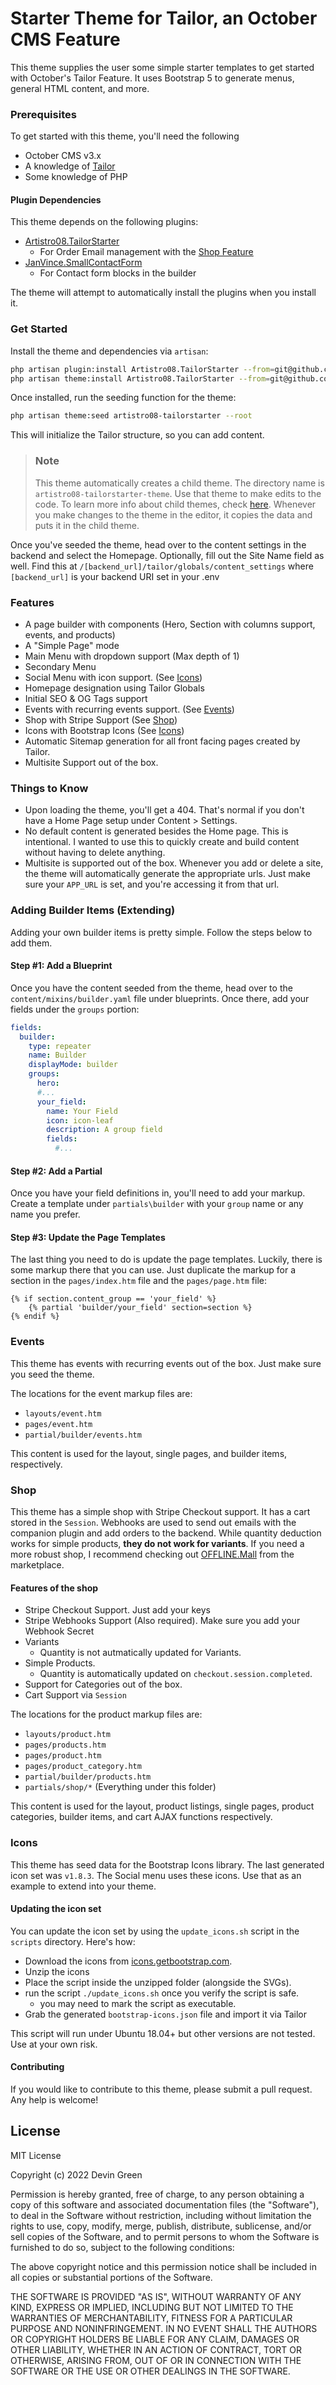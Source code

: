 # Starter Theme for Tailor, an October CMS Feature
This theme supplies the user some simple starter templates to get started with October's Tailor Feature. It uses Bootstrap 5 to generate menus, general HTML content, and more.

### Prerequisites
To get started with this theme, you'll need the following
- October CMS v3.x
- A knowledge of [Tailor](https://docs.octobercms.com/3.x/tailor/introduction.html)
- Some knowledge of PHP

#### Plugin Dependencies
This theme depends on the following plugins:
- [Artistro08.TailorStarter](https://github.com/artistro08/tailor-starter-plugin) 
  - For Order Email management with the [Shop Feature](#shop)
- [JanVince.SmallContactForm](https://github.com/jan-vince/smallcontactform)
  - For Contact form blocks in the builder

The theme will attempt to automatically install the plugins when you install it. 

### Get Started
Install the theme and dependencies via `artisan`:
```bash
php artisan plugin:install Artistro08.TailorStarter --from=git@github.com:artistro08/tailor-starter-plugin.git
php artisan theme:install Artistro08.TailorStarter --from=git@github.com:artistro08/tailor-starter.git
```

Once installed, run the seeding function for the theme:

```bash
php artisan theme:seed artistro08-tailorstarter --root
```

This will initialize the Tailor structure, so you can add content.

> ### Note
> This theme automatically creates a child theme. The directory name is `artistro08-tailorstarter-theme`. Use that theme to make edits to the code.
> To learn more info about child themes, check [here](https://docs.octobercms.com/3.x/cms/themes/child-themes.html).
> Whenever you make changes to the theme in the editor, it copies the data and puts it in the child theme. 

Once you've seeded the theme, head over to the content settings in the backend and select the Homepage. Optionally, fill out the Site Name field as well. Find this at `/[backend_url]/tailor/globals/content_settings` where `[backend_url]` is your backend URI set in your .env

### Features
- A page builder with components (Hero, Section with columns support, events, and products)
- A "Simple Page" mode
- Main Menu with dropdown support (Max depth of 1)
- Secondary Menu 
- Social Menu with icon support. (See [Icons](#icons))
- Homepage designation using Tailor Globals
- Initial SEO & OG Tags support
- Events with recurring events support. (See [Events](#events))
- Shop with Stripe Support (See [Shop](#events))
- Icons with Bootstrap Icons (See [Icons](#icons))
- Automatic Sitemap generation for all front facing pages created by Tailor.
- Multisite Support out of the box.

### Things to Know
- Upon loading the theme, you'll get a 404. That's normal if you don't have a Home Page setup under Content > Settings.
- No default content is generated besides the Home page. This is intentional. I wanted to use this to quickly create and build content without having to delete anything. 
- Multisite is supported out of the box. Whenever you add or delete a site, the theme will automatically generate the appropriate urls. Just make sure your `APP_URL` is set, and you're accessing it from that url.  

### Adding Builder Items (Extending)
Adding your own builder items is pretty simple. Follow the steps below to add them.

#### Step #1: Add a Blueprint
Once you have the content seeded from the theme, head over to the `content/mixins/builder.yaml` file under blueprints. Once there, add your fields under the `groups` portion:

```yaml
fields:
  builder:
    type: repeater
    name: Builder
    displayMode: builder
    groups:
      hero: 
      #...
      your_field:
        name: Your Field
        icon: icon-leaf
        description: A group field
        fields:
          #...
```
#### Step #2: Add a Partial
Once you have your field definitions in, you'll need to add your markup. Create a template under `partials\builder` with your `group` name or any name you prefer. 

#### Step #3: Update the Page Templates
The last thing you need to do is update the page templates. Luckily, there is some markup there that you can use. Just duplicate the markup for a section in the `pages/index.htm` file and the `pages/page.htm` file:
```twig
{% if section.content_group == 'your_field' %}
    {% partial 'builder/your_field' section=section %}
{% endif %}
```

### Events
This theme has events with recurring events out of the box. Just make sure you seed the theme.

The locations for the event markup files are:
- `layouts/event.htm`
- `pages/event.htm`
- `partial/builder/events.htm`

This content is used for the layout, single pages, and builder items, respectively.


### Shop
This theme has a simple shop with Stripe Checkout support. It has a cart stored in the `Session`. Webhooks are used to send out emails with the companion plugin and add orders to the backend. While quantity deduction works for simple products, **they do not work for variants**.
If you need a more robust shop, I recommend checking out [OFFLINE.Mall](https://octobercms.com/plugin/offline-mall) from the marketplace.

#### Features of the shop
- Stripe Checkout Support. Just add your keys
- Stripe Webhooks Support (Also required). Make sure you add your Webhook Secret
- Variants
  - Quantity is not autmatically updated for Variants.
- Simple Products.
  - Quantity is automatically updated on `checkout.session.completed`.
- Support for Categories out of the box. 
- Cart Support via `Session`

The locations for the product markup files are:
- `layouts/product.htm`
- `pages/products.htm`
- `pages/product.htm`
- `pages/product_category.htm`
- `partial/builder/products.htm`
- `partials/shop/*` (Everything under this folder)

This content is used for the layout, product listings, single pages, product categories, builder items, and cart AJAX functions respectively.

### Icons
This theme has seed data for the Bootstrap Icons library. The last generated icon set was `v1.8.3`. The Social menu uses these icons. Use that as an example to extend into your theme.

#### Updating the icon set
You can update the icon set by using the `update_icons.sh` script in the `scripts` directory. Here's how:
- Download the icons from [icons.getbootstrap.com](https://icons.getbootstrap.com).
- Unzip the icons
- Place the script inside the unzipped folder (alongside the SVGs).
- run the script `./update_icons.sh` once you verify the script is safe.
  - you may need to mark the script as executable. 
- Grab the generated `bootstrap-icons.json` file and import it via Tailor

This script will run under Ubuntu 18.04+ but other versions are not tested. Use at your own risk.

#### Contributing
If you would like to contribute to this theme, please submit a pull request. Any help is welcome!

## License 

MIT License

Copyright (c) 2022 Devin Green

Permission is hereby granted, free of charge, to any person obtaining a copy
of this software and associated documentation files (the "Software"), to deal
in the Software without restriction, including without limitation the rights
to use, copy, modify, merge, publish, distribute, sublicense, and/or sell
copies of the Software, and to permit persons to whom the Software is
furnished to do so, subject to the following conditions:

The above copyright notice and this permission notice shall be included in all
copies or substantial portions of the Software.

THE SOFTWARE IS PROVIDED "AS IS", WITHOUT WARRANTY OF ANY KIND, EXPRESS OR
IMPLIED, INCLUDING BUT NOT LIMITED TO THE WARRANTIES OF MERCHANTABILITY,
FITNESS FOR A PARTICULAR PURPOSE AND NONINFRINGEMENT. IN NO EVENT SHALL THE
AUTHORS OR COPYRIGHT HOLDERS BE LIABLE FOR ANY CLAIM, DAMAGES OR OTHER
LIABILITY, WHETHER IN AN ACTION OF CONTRACT, TORT OR OTHERWISE, ARISING FROM,
OUT OF OR IN CONNECTION WITH THE SOFTWARE OR THE USE OR OTHER DEALINGS IN THE
SOFTWARE.
